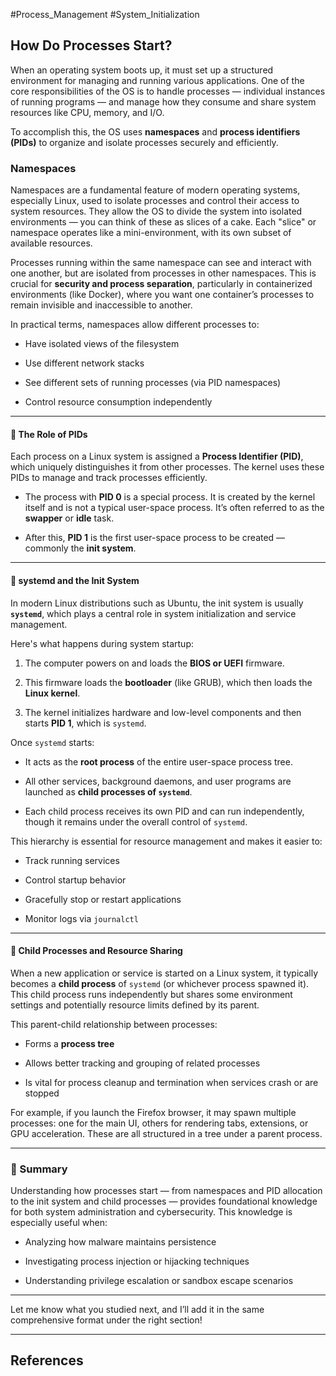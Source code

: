 #Process_Management #System_Initialization

## How Do Processes Start?

When an operating system boots up, it must set up a structured environment for managing and running various applications. One of the core responsibilities of the OS is to handle processes — individual instances of running programs — and manage how they consume and share system resources like CPU, memory, and I/O.

To accomplish this, the OS uses **namespaces** and **process identifiers (PIDs)** to organize and isolate processes securely and efficiently.

### Namespaces

Namespaces are a fundamental feature of modern operating systems, especially Linux, used to isolate processes and control their access to system resources. They allow the OS to divide the system into isolated environments — you can think of these as slices of a cake. Each "slice" or namespace operates like a mini-environment, with its own subset of available resources.

Processes running within the same namespace can see and interact with one another, but are isolated from processes in other namespaces. This is crucial for **security and process separation**, particularly in containerized environments (like Docker), where you want one container’s processes to remain invisible and inaccessible to another.

In practical terms, namespaces allow different processes to:

- Have isolated views of the filesystem
    
- Use different network stacks
    
- See different sets of running processes (via PID namespaces)
    
- Control resource consumption independently
    

---

#### 🔸 The Role of PIDs

Each process on a Linux system is assigned a **Process Identifier (PID)**, which uniquely distinguishes it from other processes. The kernel uses these PIDs to manage and track processes efficiently.

- The process with **PID 0** is a special process. It is created by the kernel itself and is not a typical user-space process. It’s often referred to as the **swapper** or **idle** task.
    
- After this, **PID 1** is the first user-space process to be created — commonly the **init system**.
    

---

#### 🔸 systemd and the Init System

In modern Linux distributions such as Ubuntu, the init system is usually **`systemd`**, which plays a central role in system initialization and service management.

Here's what happens during system startup:

1. The computer powers on and loads the **BIOS or UEFI** firmware.
    
2. This firmware loads the **bootloader** (like GRUB), which then loads the **Linux kernel**.
    
3. The kernel initializes hardware and low-level components and then starts **PID 1**, which is `systemd`.
    

Once `systemd` starts:

- It acts as the **root process** of the entire user-space process tree.
    
- All other services, background daemons, and user programs are launched as **child processes of `systemd`**.
    
- Each child process receives its own PID and can run independently, though it remains under the overall control of `systemd`.
    

This hierarchy is essential for resource management and makes it easier to:

- Track running services
    
- Control startup behavior
    
- Gracefully stop or restart applications
    
- Monitor logs via `journalctl`
    

---

#### 🔸 Child Processes and Resource Sharing

When a new application or service is started on a Linux system, it typically becomes a **child process** of `systemd` (or whichever process spawned it). This child process runs independently but shares some environment settings and potentially resource limits defined by its parent.

This parent-child relationship between processes:

- Forms a **process tree**
    
- Allows better tracking and grouping of related processes
    
- Is vital for process cleanup and termination when services crash or are stopped
    

For example, if you launch the Firefox browser, it may spawn multiple processes: one for the main UI, others for rendering tabs, extensions, or GPU acceleration. These are all structured in a tree under a parent process.

---

### 📝 Summary

Understanding how processes start — from namespaces and PID allocation to the init system and child processes — provides foundational knowledge for both system administration and cybersecurity. This knowledge is especially useful when:

- Analyzing how malware maintains persistence
    
- Investigating process injection or hijacking techniques
    
- Understanding privilege escalation or sandbox escape scenarios
    

---

Let me know what you studied next, and I’ll add it in the same comprehensive format under the right section!

---

## References